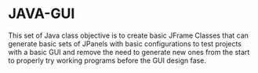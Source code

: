 # JAVA-GUI

This set of Java class objective is to create basic JFrame Classes that can generate basic sets of JPanels with basic configurations to test projects with a basic GUI 
and remove the need to generate new ones from the start to properly try working programs before the GUI design fase.

